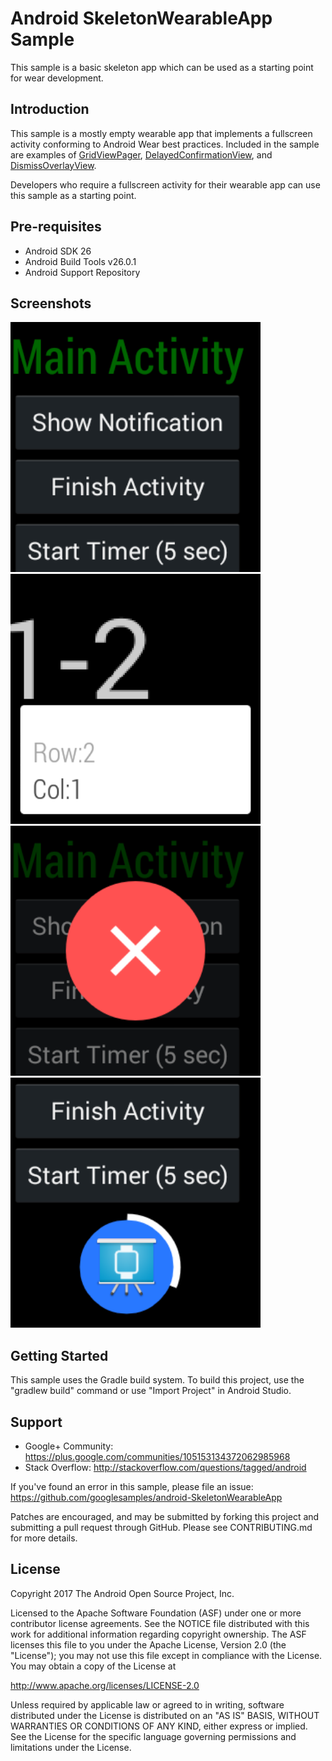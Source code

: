 
Android SkeletonWearableApp Sample
===================================

This sample is a basic skeleton app which can be used as a starting point for wear development.

Introduction
------------

This sample is a mostly empty wearable app that implements a fullscreen activity
conforming to Android Wear best practices. Included in the sample are examples of [GridViewPager][1],
[DelayedConfirmationView][2], and [DismissOverlayView][3].

Developers who require a fullscreen activity for
their wearable app can use this sample as a starting point.

[1]: https://developer.android.com/reference/com/google/android/support/wearable/view/GridViewPager.html
[2]: https://developer.android.com/reference/com/google/android/support/wearable/view/DelayedConfirmationView.html
[3]: https://developer.android.com/reference/com/google/android/support/wearable/view/DismissOverlayView.html

Pre-requisites
--------------

- Android SDK 26
- Android Build Tools v26.0.1
- Android Support Repository

Screenshots
-------------

<img src="screenshots/skeleton_wearable_app.png" height="400" alt="Screenshot"/> <img src="screenshots/grid_view_pager.png" height="400" alt="Screenshot"/> <img src="screenshots/dismiss_overlay.png" height="400" alt="Screenshot"/> <img src="screenshots/delayed_confirmation.png" height="400" alt="Screenshot"/> 

Getting Started
---------------

This sample uses the Gradle build system. To build this project, use the
"gradlew build" command or use "Import Project" in Android Studio.

Support
-------

- Google+ Community: https://plus.google.com/communities/105153134372062985968
- Stack Overflow: http://stackoverflow.com/questions/tagged/android

If you've found an error in this sample, please file an issue:
https://github.com/googlesamples/android-SkeletonWearableApp

Patches are encouraged, and may be submitted by forking this project and
submitting a pull request through GitHub. Please see CONTRIBUTING.md for more details.

License
-------

Copyright 2017 The Android Open Source Project, Inc.

Licensed to the Apache Software Foundation (ASF) under one or more contributor
license agreements.  See the NOTICE file distributed with this work for
additional information regarding copyright ownership.  The ASF licenses this
file to you under the Apache License, Version 2.0 (the "License"); you may not
use this file except in compliance with the License.  You may obtain a copy of
the License at

http://www.apache.org/licenses/LICENSE-2.0

Unless required by applicable law or agreed to in writing, software
distributed under the License is distributed on an "AS IS" BASIS, WITHOUT
WARRANTIES OR CONDITIONS OF ANY KIND, either express or implied.  See the
License for the specific language governing permissions and limitations under
the License.
